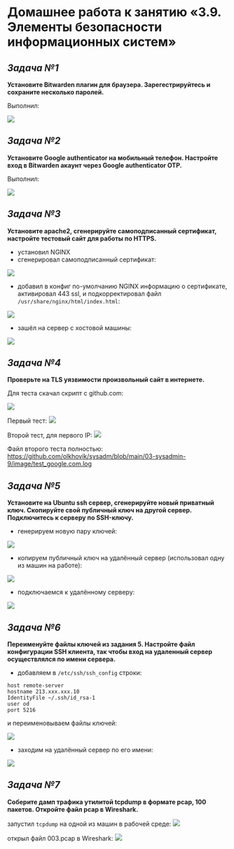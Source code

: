 # **Домашнее работа к занятию «3.9. Элементы безопасности информационных систем»**
## _Задача №1_
**Установите Bitwarden плагин для браузера. Зарегестрируйтесь и сохраните несколько паролей.**

Выполнил:

![](image/bitwarden.png)


## _Задача №2_
**Установите Google authenticator на мобильный телефон. Настройте вход в Bitwarden акаунт через Google authenticator OTP.**

Выполнил:

![](image/GA-2.jpg)


## _Задача №3_
**Установите apache2, сгенерируйте самоподписанный сертификат, настройте тестовый сайт для работы по HTTPS.**

- установил NGINX
- сгенерировал самоподписанный сертификат:

![](image/self_ssl.png)

- добавил в конфиг по-умолчанию NGINX информацию о сертификате, активировал 443 ssl, и подкорректировал файл `/usr/share/nginx/html/index.html`:

![](image/nginx_default.png)

- зашёл на сервер с хостовой машины:

![](image/test_web-server.png)

## _Задача №4_
**Проверьте на TLS уязвимости произвольный сайт в интернете.**

Для теста скачал скрипт с github.com:

![](image/git_testssl.png)

Первый тест:
![](image/test_ssl.png)

Второй тест, для первого IP:
![](image/test_ssl-2.png)

Файл второго теста полностью: https://github.com/olkhovik/sysadm/blob/main/03-sysadmin-9/image/test_google.com.log

## _Задача №5_
**Установите на Ubuntu ssh сервер, сгенерируйте новый приватный ключ. Скопируйте свой публичный ключ на другой сервер. Подключитесь к серверу по SSH-ключу.**

- генерируем новую пару ключей:

![](image/ssh_keygen.png)

- копируем публичный ключ на удалённый сервер (использовал одну из машин на работе):

![](image/ssh-key_copy.png)

- подключаемся к удалённому серверу:

![](image/connect_to_213.189.xxx.xxx.png)



## _Задача №6_
**Переименуйте файлы ключей из задания 5. Настройте файл конфигурации SSH клиента, так чтобы вход на удаленный сервер осуществлялся по имени сервера.**

- добавляем в `/etc/ssh/ssh_config` строки:
```
host remote-server
hostname 213.xxx.xxx.10
IdentityFile ~/.ssh/id_rsa-1
user od
port 5216
``` 
и переименовываем файлы ключей:

![](image/ssh_config.png)

- заходим на удалённый сервер по его имени:

![](image/by_server-name.png)


## _Задача №7_
**Соберите дамп трафика утилитой tcpdump в формате pcap, 100 пакетов. Откройте файл pcap в Wireshark.**

запустил `tcpdump` на одной из машин в рабочей среде:
![](image/tcpdump.png)

открыл файл 003.pcap в Wireshark:
![](image/wireshark.png)






